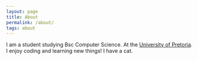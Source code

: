 ```yaml
---
layout: page
title: About
permalink: /about/
tags: about
---
```


I am a student studying Bsc Computer Science. At the [University of Pretoria](www.up.ac.za). I enjoy coding and learning new things! I have a cat.
